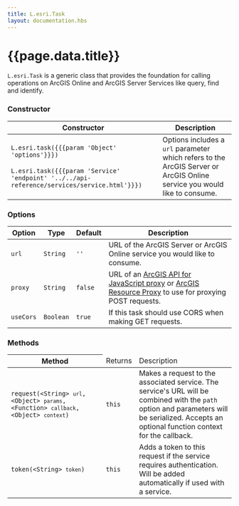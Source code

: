 ```yaml
---
title: L.esri.Task
layout: documentation.hbs
---
```


# {{page.data.title}}

`L.esri.Task` is a generic class that provides the foundation for calling operations on ArcGIS Online and ArcGIS Server Services like query, find and identify.

### Constructor

<table>
    <thead>
        <tr>
            <th>Constructor</th>
            <th>Description</th>
        </tr>
    </thead>
    <tbody>
        <tr>
            <td><code>L.esri.task({{{param 'Object' 'options'}}})</code><br><br>
            <code>L.esri.task({{{param 'Service' 'endpoint' '../../api-reference/services/service.html'}}})</code></td>
            <td>Options includes a <code>url</code> parameter which refers to the ArcGIS Server or ArcGIS Online service you would like to consume.</td>
        </tr>
   </tbody>
</table>

### Options

| Option | Type | Default | Description |
| --- | --- | --- | --- |
| `url` | `String` | `''` | URL of the ArcGIS Server or ArcGIS Online service you would like to consume. |
| `proxy` | `String` | `false` | URL of an [ArcGIS API for JavaScript proxy](https://developers.arcgis.com/javascript/jshelp/ags_proxy.html) or [ArcGIS Resource Proxy](https://github.com/Esri/resource-proxy) to use for proxying POST requests. |
| `useCors` | `Boolean` | `true` | If this task should use CORS when making GET requests. |

### Methods

<table>
    <thead>
        <tr>
            <th>Method</th>
            <td>Returns</td>
            <td>Description</td>
        </tr>
    </thead>
    <tbody>
        <tr>
            <td><code>request(<nobr class="param"><span>&lt;String&gt;</span> <code>url</code></nobr>, <nobr class="param"><span>&lt;Object&gt;</span> <code>params</code></nobr>, <nobr class="param"><span>&lt;Function&gt;</span> <code>callback</code></nobr>, <nobr class="param"><span>&lt;Object&gt;</span> <code>context</code></nobr>)</code></td>
            <td><code>this</code></td>
            <td>Makes a request to the associated service. The service's URL will be combined with the <code>path</code> option and parameters will be serialized. Accepts an optional function context for the callback.</td>
        </tr>
        <tr>
            <td><code>token(<nobr class="param"><span>&lt;String&gt;</span> <code>token</code></nobr>)</code></td>
            <td><code>this</code></td>
            <td>Adds a token to this request if the service requires authentication. Will be added automatically if used with a service.</td>
        </tr>
    </tbody>
</table>
